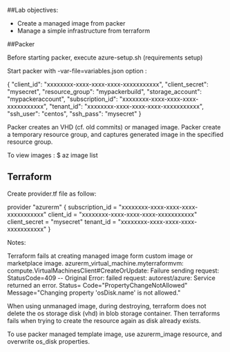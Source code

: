 
##Lab objectives:

* Create a managed image from packer  
* Manage a simple infrastructure from terraform  

##Packer

Before starting packer, execute azure-setup.sh (requirements setup) 

Start packer with -var-file=variables.json option :

{
    "client_id": "xxxxxxxx-xxxx-xxxx-xxxx-xxxxxxxxxxx",
    "client_secret": "mysecret",
    "resource_group": "mypackerbuild",
    "storage_account": "mypackeraccount",
    "subscription_id": "xxxxxxxx-xxxx-xxxx-xxxx-xxxxxxxxxxx",
    "tenant_id": "xxxxxxxx-xxxx-xxxx-xxxx-xxxxxxxxxxx",
    "ssh_user": "centos",
    "ssh_pass": "mysecret"
}
  
Packer creates an VHD (cf. old commits) or managed image.
Packer create a temporary resource group, and captures generated image in the specified resource group.

To view images :
$ az image list

 
## Terraform

Create provider.tf file as follow:

provider "azurerm" {
    subscription_id = "xxxxxxxx-xxxx-xxxx-xxxx-xxxxxxxxxxx"
    client_id       = "xxxxxxxx-xxxx-xxxx-xxxx-xxxxxxxxxxx"
    client_secret   = "mysecret"
    tenant_id       = "xxxxxxxx-xxxx-xxxx-xxxx-xxxxxxxxxxx"
}


Notes:

Terraform fails at creating managed image form custom image or marketplace image.
azurerm_virtual_machine.myterraformvm: compute.VirtualMachinesClient#CreateOrUpdate: Failure sending request: StatusCode=409 -- Original Error: failed request: autorest/azure: Service returned an error. Status=<nil> Code="PropertyChangeNotAllowed" Message="Changing property 'osDisk.name' is not allowed."

When using unmanaged image, during destroying, terraform does not delete the os storage disk (vhd) in blob storage container.
Then terraforms fails when trying to create the resource again as disk already exists.

To use packer managed template image, use azurerm_image resource, and overwrite os_disk properties.


